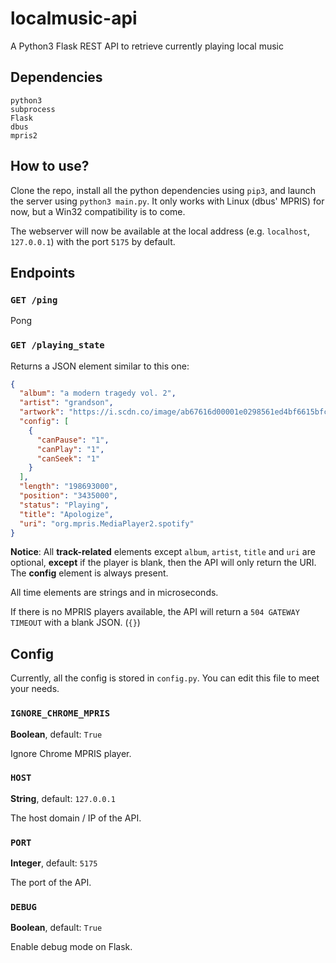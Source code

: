 # localmusic-api
A Python3 Flask REST API to retrieve currently playing local music 

## Dependencies
```
python3
subprocess
Flask
dbus
mpris2
```

## How to use?
Clone the repo, install all the python dependencies using `pip3`, and launch the server using `python3 main.py`.
It only works with Linux (dbus' MPRIS) for now, but a Win32 compatibility is to come.

The webserver will now be available at the local address (e.g. `localhost`, `127.0.0.1`) with the port `5175` by default.

## Endpoints
### `GET /ping`
Pong

### `GET /playing_state`
Returns a JSON element similar to this one:
```JSON
{
  "album": "a modern tragedy vol. 2",
  "artist": "grandson",
  "artwork": "https://i.scdn.co/image/ab67616d00001e0298561ed4bf6615bfc788bfcc",
  "config": [
    {
      "canPause": "1",
      "canPlay": "1",
      "canSeek": "1"
    }
  ],
  "length": "198693000",
  "position": "3435000",
  "status": "Playing",
  "title": "Apologize",
  "uri": "org.mpris.MediaPlayer2.spotify"
}
```
**Notice**: All **track-related** elements except `album`, `artist`, `title` and `uri` are optional, **except** if the player is blank, then the API will only return the URI.
The **config** element is always present.

All time elements are strings and in microseconds. 

If there is no MPRIS players available, the API will return a `504 GATEWAY TIMEOUT` with a blank JSON. (`{}`)

## Config
Currently, all the config is stored in `config.py`. You can edit this file to meet your needs.

### `IGNORE_CHROME_MPRIS`
**Boolean**, default: `True`

Ignore Chrome MPRIS player.

### `HOST`
**String**, default: `127.0.0.1`

The host domain / IP of the API.

### `PORT`
**Integer**, default: `5175`

The port of the API.

### `DEBUG`
**Boolean**, default: `True`

Enable debug mode on Flask.
